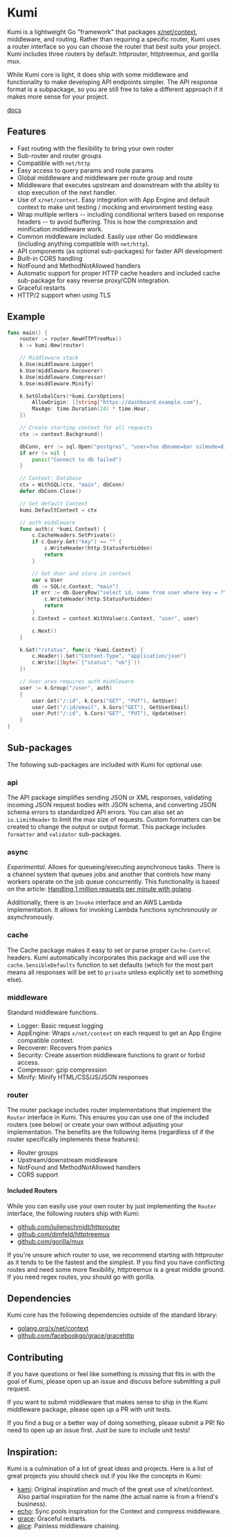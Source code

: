 # Kumi
Kumi is a lightweight Go "framework" that packages [x/net/context](https://godoc.org/golang.org/x/net/context),
middleware, and routing. Rather than requiring a specific router, Kumi uses a
router interface so you can choose the router that best suits your project.
Kumi includes three routers by default: httprouter, httptreemux, and gorilla mux.

While Kumi core is light, it does ship with some middleware and functionality
to make developing API endpoints simpler. The API response format is
a subpackage, so you are still free to take a different approach if it makes
more sense for your project.

[docs](docs/README.md)

## Features
 * Fast routing with the flexibility to bring your own router
 * Sub-router and router groups
 * Compatible with ```net/http```
 * Easy access to query params and route params
 * Global middleware and middleware per route group and route
 * Middleware that executes upstream and downstream with the ability to
 stop execution of the next handler.
 * Use of ```x/net/context```. Easy integration with App Engine and default
 context to make unit testing / mocking and environment testing easy.
 * Wrap multiple writers -- including conditional writers based on response headers --
  to avoid buffering. This is how the compression and minification middleware work.
 * Common middleware included. Easily use other Go middleware (including anything
     compatible with ```net/http```).
 * API components (as optional sub-packages) for faster API development
 * Built-in CORS handling
 * NotFound and MethodNotAllowed handlers
 * Automatic support for proper HTTP cache headers and included cache sub-package
 for easy reverse proxy/CDN integration.
 * Graceful restarts
 * HTTP/2 support when using TLS

## Example
```go
func main() {
	router := router.NewHTTPTreeMux()
	k := kumi.New(router)

	// Middleware stack
    k.Use(middleware.Logger)
	k.Use(middleware.Recoverer)
	k.Use(middleware.Compressor)
	k.Use(middleware.Minify)

    k.SetGlobalCors(*kumi.CorsOptions{
        AllowOrigin: []string{"https://dashboard.example.com"},
        MaxAge: time.Duration(24) * time.Hour,
    })

    // Create starting context for all requests
    ctx := context.Background()

	dbConn, err := sql.Open("postgres", "user=foo dbname=bar sslmode=disable")
	if err != nil {
		panic("Connect to db failed")
	}

	// Context: Database
	ctx = WithSQL(ctx, "main", dbConn)
	defer dbConn.Close()

    // Set default Context
    kumi.DefaultContext = ctx

    // auth middleware
    func auth(c *kumi.Context) {
        c.CacheHeaders.SetPrivate()
        if c.Query.Get("key") == "" {
            c.WriteHeader(http.StatusForbidden)
            return
        }

        // Get User and store in context
        var u User
        db := SQL(c.Context, "main")
        if err := db.QueryRow("select id, name from user where key = ?", c.Query.Get("key")).Scan(&u.ID, &u.Name); err != nil {
            c.WriteHeader(http.StatusForbidden)
            return
        }
        c.Context = context.WithValue(c.Context, "user", user)

        c.Next()
    }

	k.Get("/status", func(c *kumi.Context) {
		c.Header().Set("Content-Type", "application/json")
		c.Write([]byte(`{"status": "ok"}`))
	})

    // User area requires auth middleware
    user := k.Group("/user", auth)
    {
        user.Get("/:id", k.Cors("GET", "PUT"), GetUser)
        user.Get("/:id/email", k.Gors("GET"), GetUserEmail)
        user.Put("/:id", k.Cors("GET", "PUT"), UpdateUser)
    }
}
```

## Sub-packages
The following sub-packages are included with Kumi for optional use:

### api
The API package simplifies sending JSON or XML responses, validating incoming JSON request bodies with JSON schema, and converting JSON schema errors to standardized API errors. You can also set an ```io.LimitReader``` to limit the max size of requests. Custom formatters can be created to change the output or output format. This package includes ```formatter``` and ```validator``` sub-packages.

### async
*Experimental*. Allows for queueing/executing asynchronous tasks. There is a channel system that queues jobs and another that controls how many workers operate on the job queue concurrently. This functionality is based on the article: [Handling 1 million requests per minute with golang](http://marcio.io/2015/07/handling-1-million-requests-per-minute-with-golang/).

Additionally, there is an ```Invoke``` interface and an AWS Lambda implementation. It allows for invoking Lambda functions synchronously or asynchronously.

### cache
The Cache package makes it easy to set or parse proper ```Cache-Control``` headers. Kumi automatically incorporates this package and will use the ```cache.SensibleDefaults``` function to set defaults (which for the most part means all responses will be set to ```private``` unless explicitly set to something else).

### middleware
Standard middleware functions.

 * Logger: Basic request logging
 * AppEngine: Wraps ```x/net/context``` on each request to get an App Engine compatible
 context.
 * Recoverer: Recovers from panics
 * Security: Create assertion middleware functions to grant or forbid access.
 * Compressor: gzip compression
 * Minify: Minify HTML/CSS/JS/JSON responses

### router
The router package includes router implementations that implement the ```Router``` interface in Kumi. This ensures you can use one of the included routers (see below) or create your own without adjusting your implementation. The benefits are the following items (regardless of if the router specifically implements these features):

 * Router groups
 * Upstream/downstream middleware
 * NotFound and MethodNotAllowed handlers
 * CORS support

#### Included Routers
While you can easily use your own router by just implementing the ```Router``` interface, the following routers ship with Kumi:

 * [github.com/julienschmidt/httprouter](https://github.com/julienschmidt/httprouter)
 * [github.com/dimfeld/httptreemux](https://github.com/dimfeld/httptreemux)
 * [github.com/gorilla/mux](https://github.com/gorilla/mux)

If you're unsure which router to use, we recommend starting with httprouter as it
tends to be the fastest and the simplest. If you find you have conflicting routes and
need some more flexibility, httptreemux is a great middle ground. If you need regex routes,
you should go with gorilla.

## Dependencies
 Kumi core has the following dependencies outside of the standard library:

  * [golang.org/x/net/context](https://golang.org/x/net/context)
  * [github.com/facebookgo/grace/gracehttp](github.com/facebookgo/grace/gracehttp)

## Contributing
  If you have questions or feel like something is missing that fits in with the goal of Kumi,
  please open up an issue and discuss before submitting a pull request.

  If you want to submit middleware that makes sense to ship in the Kumi middleware
  package, please open up a PR with unit tests.

  If you find a bug or a better way of doing something, please submit a PR! No need to
  open up an issue first. Just be sure to include unit tests!

## Inspiration:
Kumi is a culmination of a lot of great ideas and projects. Here is
a list of great projects you should check out if you like the concepts in Kumi:

 * [kami](https://github.com/guregu/kami): Original inspiration and much of the
 great use of x/net/context. Also partial inspiration for the name (the actual
 name is from a friend's business).
 * [echo](https://github.com/labstack/echo): Sync pools inspiration for the Context
 and compress middleware.
 * [grace](https://github.com/facebookgo/grace): Graceful restarts.
 * [alice](https://github.com/justinas/alice): Painless middleware chaining.
